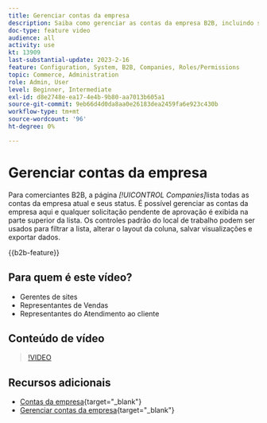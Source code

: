 ```yaml
---
title: Gerenciar contas da empresa
description: Saiba como gerenciar as contas da empresa B2B, incluindo solicitações pendentes de aprovação.
doc-type: feature video
audience: all
activity: use
kt: 13909
last-substantial-update: 2023-2-16
feature: Configuration, System, B2B, Companies, Roles/Permissions
topic: Commerce, Administration
role: Admin, User
level: Beginner, Intermediate
exl-id: d8e2748e-ea17-4e4b-9b80-aa7013b605a1
source-git-commit: 9eb66d4d0da8aa0e26183dea2459fa6e923c430b
workflow-type: tm+mt
source-wordcount: '96'
ht-degree: 0%

---
```


# Gerenciar contas da empresa

Para comerciantes B2B, a página _[!UICONTROL Companies]_&#x200B;lista todas as contas da empresa atual e seus status. É possível gerenciar as contas da empresa aqui e qualquer solicitação pendente de aprovação é exibida na parte superior da lista. Os controles padrão do local de trabalho podem ser usados para filtrar a lista, alterar o layout da coluna, salvar visualizações e exportar dados.

{{b2b-feature}}

## Para quem é este vídeo?

- Gerentes de sites
- Representantes de Vendas
- Representantes do Atendimento ao cliente

## Conteúdo de vídeo

>[!VIDEO](https://video.tv.adobe.com/v/344447?quality=12&learn=on)

## Recursos adicionais

- [Contas da empresa](https://experienceleague.adobe.com/docs/commerce-admin/b2b/companies/account-companies.html){target="_blank"}
- [Gerenciar contas da empresa](https://experienceleague.adobe.com/docs/commerce-admin/b2b/companies/account-company-manage.html){target="_blank"}
